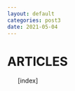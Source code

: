 ```yaml
---
layout: default
categories: post3
date: 2021-05-04
---
```


# ARTICLES

<ul id="myUL">
[index]
</ul>

<!-- {% for tag in site.categories  %} -->
<!--   {% assign t = tag | first %} -->
<!--   {% assign posts = tag | last %} -->
<!--  -->
<!-- <a href = "#top">Go Up</a> -->
<!-- <h2 id={{ t|upcase }}> {{ t | upcase }} </h2> -->
<!--  -->
<!-- <ul> -->
<!-- {% for post in posts %} -->
<!--   {% if post.categories contains t %} -->
<!--   <li> -->
<!--   {% if post.categories[0] == "paper" %} -->
<!--         <h3><a href="{{ post.url }}"> {{ post.title | capitalize}}</a></h3> -->
<!--     {% elsif post.categories[0] == "article" %} -->
<!--         <h3><a href="{{ post.url }}"> {{ post.title | capitalize}} : {{ post.date | date: '%b %Y' }} </a></h3> -->
<!--     {{ post.excerpt }} -->
<!--     {% elsif post.categories[0] == "space" %} -->
<!--         <h3><a href="{{ post.url }}"> {{ post.title | capitalize}} : {{ post.date | date: '%b %Y' }} </a></h3> -->
<!--     {{ post.excerpt }} -->
<!--     {% elsif post.categories[0] == "book" %} -->
<!--         <h3><a href="{{ post.url }}"> {{ post.title | capitalize}} : {{ post.date | date: '%b %Y' }} </a></h3> -->
<!--     {% endif %} -->
<!--   </li> -->
<!--   {% endif %} -->
<!-- {% endfor %} -->
<!-- </ul> -->
<!-- {% endfor %} -->
